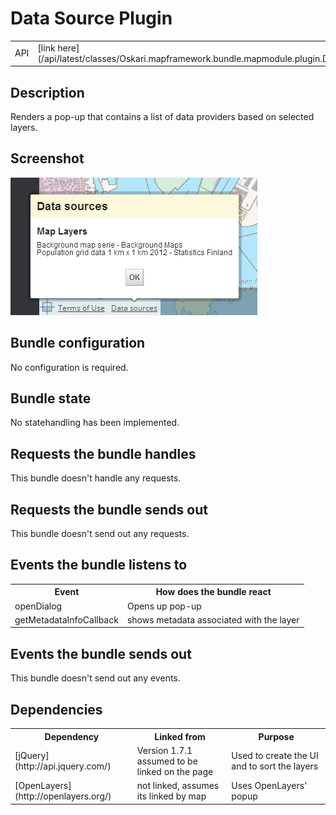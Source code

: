 # Data Source Plugin

<table class="table">
  <tr>
    <td>API</td><td>[link here](/api/latest/classes/Oskari.mapframework.bundle.mapmodule.plugin.DataSourcePlugin.html)</td>
  </tr>
</table>

## Description

Renders a pop-up that contains a list of data providers based on selected layers.

## Screenshot

![screenshot](images/datasource.png)

## Bundle configuration

No configuration is required.

## Bundle state

No statehandling has been implemented.

## Requests the bundle handles

This bundle doesn't handle any requests.

## Requests the bundle sends out

This bundle doesn't send out any requests.

## Events the bundle listens to

<table class="table">
  <tr>
    <th>Event</th><th>How does the bundle react</th>
  </tr>
  <tr>
    <td>openDialog</td><td>Opens up pop-up</td>
  </tr>
  <tr>
    <td>getMetadataInfoCallback</td><td>shows metadata associated with the layer</td>
  </tr>
</table>


## Events the bundle sends out

This bundle doesn't send out any events.

## Dependencies

<table class="table">
  <tr>
    <th>Dependency</th><th>Linked from</th><th>Purpose</th>
  </tr>
  <tr>
    <td> [jQuery](http://api.jquery.com/) </td>
    <td> Version 1.7.1 assumed to be linked on the page</td>
    <td> Used to create the UI and to sort the layers</td>
  </tr>
  <tr>
    <td>[OpenLayers](http://openlayers.org/)</td>
    <td>not linked, assumes its linked by map</td>
    <td>Uses OpenLayers' popup</td>
  </tr>
</table>

